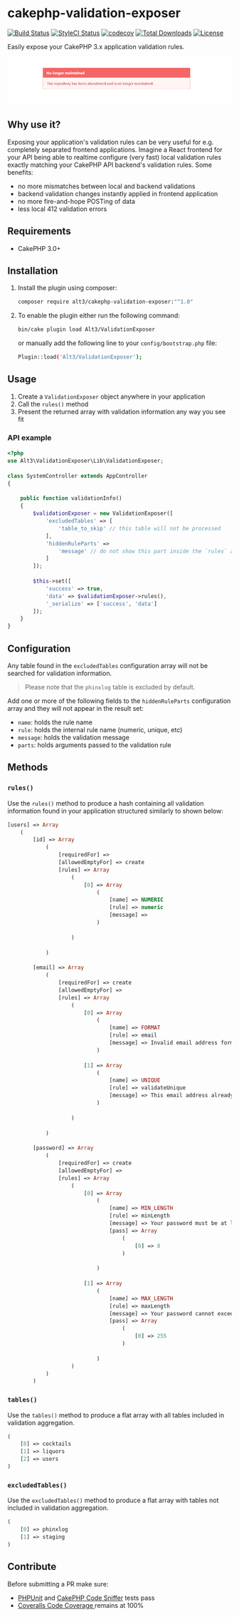 # cakephp-validation-exposer

[![Build Status](https://img.shields.io/travis/alt3/cakephp-validation-exposer/master.svg?style=flat-square)](https://travis-ci.org/alt3/cakephp-validation-exposer)
[![StyleCI Status](https://styleci.io/repos/59366680/shield)](https://styleci.io/repos/59366680)
[![codecov](https://codecov.io/gh/alt3/cakephp-validation-exposer/branch/master/graph/badge.svg)](https://codecov.io/gh/alt3/cakephp-validation-exposer)
[![Total Downloads](https://img.shields.io/packagist/dt/alt3/cakephp-validation-exposer.svg?style=flat-square)](https://packagist.org/packages/alt3/cakephp-validation-exposer)
[![License](https://img.shields.io/badge/license-MIT-blue.svg?style=flat-square)](LICENSE.txt)

Easily expose your CakePHP 3.x application validation rules.

![Abandoned repository](./abandoned-repo.png "This repository is no longer maintained.")

## Why use it?

Exposing your application's validation rules can be very useful for e.g.
completely separated frontend applications. Imagine a React frontend for your
API being able to realtime configure (very fast) local validation rules exactly
matching your CakePHP API backend's validation rules. Some benefits:

- no more mismatches between local and backend validations
- backend validation changes instantly applied in frontend application
- no more fire-and-hope POSTing of data
- less local 412 validation errors

## Requirements

* CakePHP 3.0+

## Installation

1. Install the plugin using composer:

    ```bash
    composer require alt3/cakephp-validation-exposer:"^1.0"
    ```

2. To enable the plugin either run the following command:

    ```bash
    bin/cake plugin load Alt3/ValidationExposer
    ```

    or manually add the following line to your `config/bootstrap.php` file:

    ```bash
    Plugin::load('Alt3/ValidationExposer');
    ```

## Usage

1. Create a `ValidationExposer` object anywhere in your application
2. Call the `rules()` method
3. Present the returned array with validation information any way you see fit

### API example


```php
<?php
use Alt3\ValidationExposer\Lib\ValidationExposer;

class SystemController extends AppController
{

    public function validationInfo()
    {
        $validationExposer = new ValidationExposer([
            'excludedTables' => [
                'table_to_skip' // this table will not be processed
            ],
            'hiddenRuleParts' =>
                'message' // do not show this part inside the `rules` array
            ]
        ]);

        $this->set([
            'success' => true,
            'data' => $validationExposer->rules(),
            '_serialize' => ['success', 'data']
        ]);
    }
}
```

## Configuration

Any table found in the `excludedTables` configuration array will not be
searched for validation information.

> Please note that the `phinxlog` table is excluded by default.

Add one or more of the following fields to the `hiddenRuleParts` configuration
array and they will not appear in the result set:

- `name`: holds the rule name
- `rule`: holds the internal rule name (numeric, unique, etc)
- `message`: holds the validation message
- `parts`: holds arguments passed to the validation rule

## Methods

### `rules()`

Use the `rules()` method to produce a hash containing all validation
information found in your application structured similarly to shown below:

```php
[users] => Array
    (
        [id] => Array
            (
                [requiredFor] =>
                [allowedEmptyFor] => create
                [rules] => Array
                    (
                        [0] => Array
                            (
                                [name] => NUMERIC
                                [rule] => numeric
                                [message] =>
                            )

                    )

            )

        [email] => Array
            (
                [requiredFor] => create
                [allowedEmptyFor] =>
                [rules] => Array
                    (
                        [0] => Array
                            (
                                [name] => FORMAT
                                [rule] => email
                                [message] => Invalid email address format.
                            )

                        [1] => Array
                            (
                                [name] => UNIQUE
                                [rule] => validateUnique
                                [message] => This email address already exists
                            )

                    )

            )

        [password] => Array
            (
                [requiredFor] => create
                [allowedEmptyFor] =>
                [rules] => Array
                    (
                        [0] => Array
                            (
                                [name] => MIN_LENGTH
                                [rule] => minLength
                                [message] => Your password must be at least {minLength} characters.
                                [pass] => Array
                                    (
                                        [0] => 8
                                    )

                            )

                        [1] => Array
                            (
                                [name] => MAX_LENGTH
                                [rule] => maxLength
                                [message] => Your password cannot exceed {maxLength} characters
                                [pass] => Array
                                    (
                                        [0] => 255
                                    )

                            )
                    )
            )
        )
````

### `tables()`

Use the `tables()` method to produce a flat array with all tables included
in validation aggregation.

```php
(
    [0] => cocktails
    [1] => liquors
    [2] => users
)
````

### `excludedTables()`

Use the `excludedTables()` method to produce a flat array with tables not
included in validation aggregation.

```php
(
    [0] => phinxlog
    [1] => staging
)
````

## Contribute

Before submitting a PR make sure:

- [PHPUnit](http://book.cakephp.org/3.0/en/development/testing.html#running-tests)
and [CakePHP Code Sniffer](https://github.com/cakephp/cakephp-codesniffer) tests pass
- [Coveralls Code Coverage ](https://coveralls.io/github/alt3/cakephp-validation-exposer) remains at 100%


